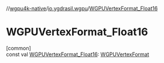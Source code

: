 //[wgpu4k-native](../../index.md)/[io.ygdrasil.wgpu](index.md)/[WGPUVertexFormat_Float16](-w-g-p-u-vertex-format_-float16.md)

# WGPUVertexFormat_Float16

[common]\
const val [WGPUVertexFormat_Float16](-w-g-p-u-vertex-format_-float16.md): [WGPUVertexFormat](-w-g-p-u-vertex-format/index.md)